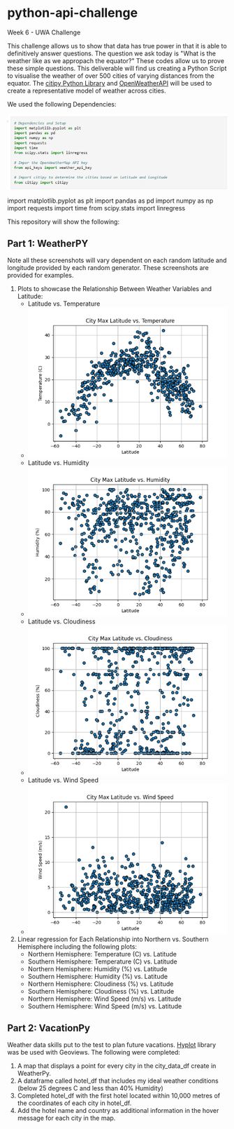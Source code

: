 # python-api-challenge
Week 6 - UWA Challenge 

This challenge allows us to show that data has true power in that it is able to definitively answer questions. The question we ask today is "What is the weather like as we appropach the equator?"
These codes allow us to prove these simple questions. This deliverable will find us creating a Python Script to visualise the weather of over 500 cities of varying distances from the equator. The [citipy Python Library](https://pypi.org/project/citipy/) and [OpenWeatherAPI](https://openweathermap.org/api) will be used to create a representative model of weather across cities. 

We used the following Dependencies: 

![dependencies](https://github.com/jflengkong/python-api-challenge/blob/main/Screenshots/dependencies.png)

import matplotlib.pyplot as plt
import pandas as pd
import numpy as np
import requests
import time
from scipy.stats import linregress

This repository will show the following: 

## Part 1: WeatherPY 
Note all these screenshots will vary dependent on each random latitude and longitude provided by each random generator. These screenshots are provided for examples. 
1. Plots to showcase the Relationship Between Weather Variables and Latitude: 
    - Latitude vs. Temperature
    - ![Lat vs. Temp](https://github.com/jflengkong/python-api-challenge/blob/main/output_data/Fig1.png)
    - Latitude vs. Humidity
    - ![Lat vs. Humidity](https://github.com/jflengkong/python-api-challenge/blob/main/output_data/Fig2.png)
    - Latitude vs. Cloudiness
    - ![Lat vs. Cloudiness](https://github.com/jflengkong/python-api-challenge/blob/main/output_data/Fig3.png)
    - Latitude vs. Wind Speed
    - ![Lat vs. Wind Speed](https://github.com/jflengkong/python-api-challenge/blob/main/output_data/Fig4.png)
2. Linear regression for Each Relationship into Northern vs. Southern Hemisphere including the following plots:
    - Northern Hemisphere: Temperature (C) vs. Latitude
    - Southern Hemisphere: Temperature (C) vs. Latitude
    - Northern Hemisphere: Humidity (%) vs. Latitude
    - Southern Hemisphere: Humidity (%) vs. Latitude
    - Northern Hemisphere: Cloudiness (%) vs. Latitude
    - Southern Hemisphere: Cloudiness (%) vs. Latitude
    - Northern Hemisphere: Wind Speed (m/s) vs. Latitude
    - Southern Hemisphere: Wind Speed (m/s) vs. Latitude
      
## Part 2: VacationPy  
Weather data skills put to the test to plan future vacations. [Hyplot](https://pypi.org/project/hvplot/) library was be used with Geoviews. The following were completed: 
1. A map that displays a point for every city in the city_data_df create in WeatherPy.
2. A dataframe called hotel_df that includes my ideal weather conditions (below 25 degrees C and less than 40% Humidity)
3. Completed hotel_df with the first hotel located within 10,000 metres of the coordinates of each city in hotel_df.
4. Add the hotel name and country as additional information in the hover message for each city in the map.





